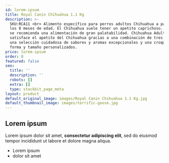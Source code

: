 ```yaml
---
id: lorem-ipsum
title: Royal Canin Chihuahua 1.1 Kg
description: >-
  SKU:RCA11 <br> Alimento específico para perros adultos Chihuahua a partir de
  los 8 meses de edad. El Chihuahua suele tener un apetito caprichoso. Por ello
  se recomienda una alimentación de gran palatabilidad. Chihuahua Adulto
  satisface el apetito del Chihuahua gracias a una combinación de tres factores:
  una selección cuidadosa de sabores y aromas excepcionales y una croqueta con
  forma y tamaño personalizados.
price: lorem-ipsum
order: 0
featured: false
seo:
  title: ''
  description: ''
  robots: []
  extra: []
  type: stackbit_page_meta
layout: product
default_original_image: images/Royal Canin Chihuahua 1.1 Kg.jpg
default_thumbnail_image: images/terrific-goose.jpg
---
```

## Lorem ipsum

Lorem ipsum dolor sit amet, **consectetur adipiscing elit**, sed do eiusmod tempor incididunt ut labore et dolore magna aliqua.

- Lorem ipsum
- dolor sit amet
